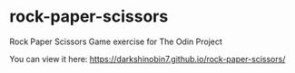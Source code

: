 # rock-paper-scissors
Rock Paper Scissors Game exercise for The Odin Project

You can view it here: https://darkshinobin7.github.io/rock-paper-scissors/
